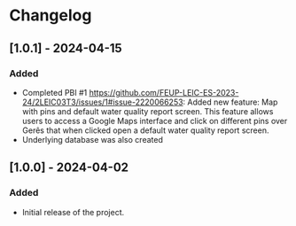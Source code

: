 # Changelog

## [1.0.1] - 2024-04-15

### Added
- Completed PBI #1 https://github.com/FEUP-LEIC-ES-2023-24/2LEIC03T3/issues/1#issue-2220066253: Added new feature: Map with pins and default water quality report screen. This feature allows users to access a Google Maps interface and click on different pins over Gerês that when clicked open a default water quality report screen.
- Underlying database was also created

## [1.0.0] - 2024-04-02

### Added
- Initial release of the project.